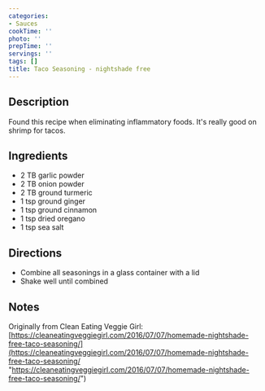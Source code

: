 ```yaml
---
categories:
- Sauces
cookTime: ''
photo: ''
prepTime: ''
servings: ''
tags: []
title: Taco Seasoning - nightshade free
---
```


## Description 

Found this recipe when eliminating inflammatory foods. It's really good on shrimp for tacos.

## Ingredients 

* 2 TB garlic powder
* 2 TB onion powder
* 2 TB ground turmeric
* 1 tsp ground ginger
* 1 tsp ground cinnamon
* 1 tsp dried oregano
* 1 tsp sea salt

## Directions 

* Combine all seasonings in a glass container with a lid
* Shake well until combined

## Notes 

Originally from Clean Eating Veggie Girl: [https://cleaneatingveggiegirl.com/2016/07/07/homemade-nightshade-free-taco-seasoning/](https://cleaneatingveggiegirl.com/2016/07/07/homemade-nightshade-free-taco-seasoning/ "https://cleaneatingveggiegirl.com/2016/07/07/homemade-nightshade-free-taco-seasoning/")